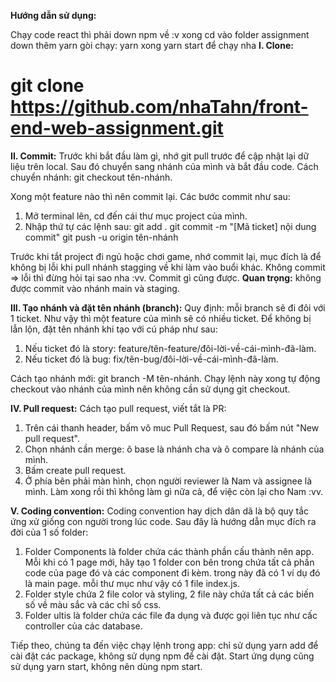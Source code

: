 **Hướng dẫn sử dụng:**

Chạy code react thì phải down npm về :v 
xong cd vào folder assignment
down thêm yarn 
gòi chạy: yarn 
xong yarn start 
để chạy nha
**I. Clone:**

git clone https://github.com/nhaTahn/front-end-web-assignment.git
=======
**II. Commit:**
Trước khi bắt đầu làm gì, nhớ git pull trước để cập nhật lại dữ liệu trên local. Sau đó chuyển sang nhánh của mình và bắt đầu code. Cách chuyển nhánh: git checkout tên-nhánh.

Xong một feature nào thì nên commit lại. Các bước commit như sau:

1. Mở terminal lên, cd đến cái thư mục project của mình.
2. Nhập thứ tự các lệnh sau:
   git add .
   git commit -m "[Mã ticket] nội dung commit"
   git push -u origin tên-nhánh

Trước khi tắt project đi ngủ hoặc chơi game, nhớ commit lại, mục đích là để không bị lỗi khi pull nhánh stagging về khi làm vào buổi khác. Không commit => lỗi thì đừng hỏi tại sao nha :vv. Commit gì cũng được.
**Quan trọng:** không được commit vào nhánh main và staging.

**III. Tạo nhánh và đặt tên nhánh (branch):**
Quy định: mỗi branch sẽ đi đôi với 1 ticket. Như vậy thì một feature của mình sẽ có nhiều ticket. Để không bị lẫn lộn, đặt tên nhánh khi tạo với cú pháp như sau:

1. Nếu ticket đó là story: feature/tên-feature/đôi-lời-về-cái-mình-đã-làm.
2. Nếu ticket đó là bug: fix/tên-bug/đôi-lời-về-cái-mình-đã-làm.

Cách tạo nhánh mới: git branch -M tên-nhánh.
Chạy lệnh này xong tự động checkout vào nhánh của mình nên không cần sử dụng git checkout.

**IV. Pull request:**
Cách tạo pull request, viết tắt là PR:

1. Trên cái thanh header, bấm vô muc Pull Request, sau đó bấm nút "New pull request".
2. Chọn nhánh cần merge: ô base là nhánh cha và ô compare là nhánh của mình.
3. Bấm create pull request.
4. Ở phía bên phải màn hình, chọn người reviewer là Nam và assignee là mình.
   Làm xong rồi thì không làm gì nữa cả, để việc còn lại cho Nam :vv.

**V. Coding convention:**
Coding convention hay dịch dân dã là bộ quy tắc ứng xử giống con người trong lúc code.
Sau đây là hướng dẫn mục đích ra đời của 1 số folder:

1. Folder Components là folder chứa các thành phần cấu thành nên app. Mỗi khi có 1 page mới, hãy tạo 1 folder con bên trong chứa tất cả phần code của page đó và các component đi kèm. trong này đã có 1 ví dụ đó là main page. mỗi thư mục như vậy có 1 file index.js.
2. Folder style chứa 2 file color và styling, 2 file này chứa tất cả các biến số về màu sắc và các chỉ số css.
3. Folder ultis là folder chứa các file đa dụng và được gọi liên tục như cấc controller của các database.

Tiếp theo, chúng ta đến việc chạy lệnh trong app: chỉ sử dụng yarn add để cài đặt các package, không sử dụng npm để cài đặt. Start ứng dụng cũng sử dụng yarn start, không nên dùng npm start.
